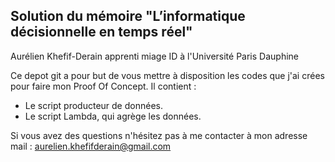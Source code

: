 ## Solution du mémoire "L’informatique décisionnelle en temps réel"
Aurélien Khefif-Derain apprenti miage ID à l'Université Paris Dauphine


Ce depot git a pour but de vous mettre à disposition les codes que j'ai crées pour faire mon Proof Of Concept.
Il contient :
* Le script producteur de données.
* Le script Lambda, qui agrège les données.


Si vous avez des questions n'hésitez pas à me contacter à mon adresse mail : aurelien.khefifderain@gmail.com

